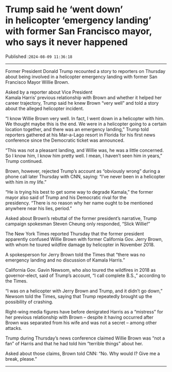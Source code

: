 # Trump said he ‘went down’ in helicopter ‘emergency landing’ with former San Francisco mayor, who says it never happened

Published :`2024-08-09 11:36:18`

---

Former President Donald Trump recounted a story to reporters on Thursday about being involved in a helicopter emergency landing with former San Francisco Mayor Willie Brown.

Asked by a reporter about Vice President Kamala Harris’ previous relationship with Brown and whether it helped her career trajectory, Trump said he knew Brown “very well” and told a story about the alleged helicopter incident.

“I know Willie Brown very well. In fact, I went down in a helicopter with him. We thought maybe this is the end. We were in a helicopter going to a certain location together, and there was an emergency landing,” Trump told reporters gathered at his Mar-a-Lago resort in Florida for his first news conference since the Democratic ticket was announced.

“This was not a pleasant landing, and Willie was, he was a little concerned. So I know him, I know him pretty well. I mean, I haven’t seen him in years,” Trump continued.

Brown, however, rejected Trump’s account as “obviously wrong” during a phone call later Thursday with CNN, saying: “I’ve never been in a helicopter with him in my life.”

“He is trying his best to get some way to degrade Kamala,” the former mayor also said of Trump and his Democratic rival for the presidency. “There is no reason why her name ought to be mentioned anywhere near his lies, period.”

Asked about Brown’s rebuttal of the former president’s narrative, Trump campaign spokesman Steven Cheung only responded, “Slick Willie!”

The New York Times reported Thursday that the former president apparently confused Willie Brown with former California Gov. Jerry Brown, with whom he toured wildfire damage by helicopter in November 2018.

A spokesperson for Jerry Brown told the Times that “there was no emergency landing and no discussion of Kamala Harris.”

California Gov. Gavin Newsom, who also toured the wildfires in 2018 as governor-elect, said of Trump’s account, “I call complete B.S.,” according to the Times.

“I was on a helicopter with Jerry Brown and Trump, and it didn’t go down,” Newsom told the Times, saying that Trump repeatedly brought up the possibility of crashing.

Right-wing media figures have before denigrated Harris as a “mistress” for her previous relationship with Brown – despite it having occurred after Brown was separated from his wife and was not a secret – among other attacks.

Trump during Thursday’s news conference claimed Willie Brown was “not a fan” of Harris and that he had told him “terrible things” about her.

Asked about those claims, Brown told CNN: “No. Why would I? Give me a break, please.”

---

